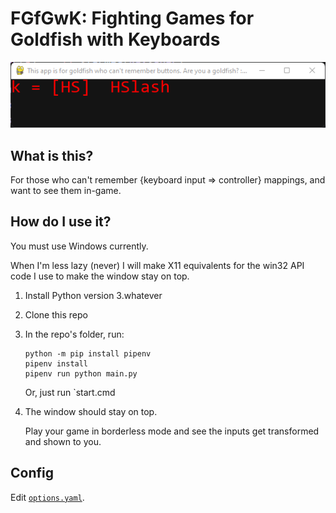 # FGfGwK: Fighting Games for Goldfish with Keyboards

![A picture of the application.](/window.png)

## What is this?

For those who can't remember {keyboard input => controller} mappings, and want to see them in-game.

## How do I use it?

You must use Windows currently. 

When I'm less lazy (never) I will make X11 equivalents for the win32 API code I use to make the window stay on top.

1.  Install Python version 3.whatever
2.  Clone this repo
3.  In the repo's folder, run:

    ```
    python -m pip install pipenv
    pipenv install
    pipenv run python main.py
    ```

    Or, just run `start.cmd

4.  The window should stay on top.

    Play your game in borderless mode and see the inputs get transformed and shown to you.

## Config

Edit [`options.yaml`](/options.yaml).